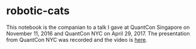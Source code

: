 # robotic-cats

This notebook is the companian to a talk I gave at QuantCon Singapore on November 11, 2016 and QuantCon NYC on April 29, 2017. The presentation from QuantCon NYC was recorded and the video is [here](https://vimeo.com/216346242).
